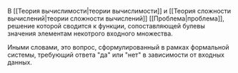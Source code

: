 В [[Теория вычислимости|теории вычислимости]] и [[Теория сложности вычислений|теории сложности вычислений]] [[Проблема|проблема]], решение которой сводится к функции, сопоставляющей булевы значения элементам некотрого входного множества.

Иными словами, это вопрос, сформулированный в рамках формальной системы, требующий ответа "да" или "нет" в зависимости от входных данных.